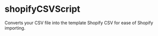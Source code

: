 # shopifyCSVScript
Converts your CSV file into the template Shopify CSV for ease of Shopify importing.  
